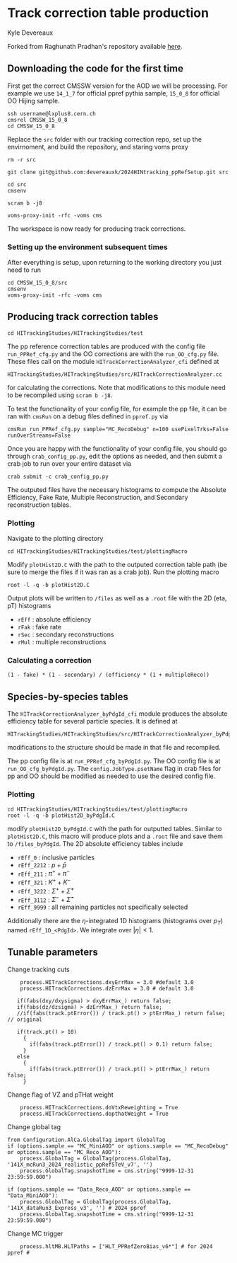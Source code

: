 # Track correction table production

Kyle Devereaux

Forked from Raghunath Pradhan's repository available [here](https://github.com/RAGHUMATAPITA/2024HINtracking_ppRefSetup/tree/ptHatWeightandVzWeight).

## Downloading the code for the first time

First get the correct CMSSW version for the AOD we will be processing. For example we use `14_1_7` for official ppref pythia sample, `15_0_8` for official OO Hijing sample.

```
ssh username@lxplus8.cern.ch
cmsrel CMSSW_15_0_8
cd CMSSW_15_0_8
```

Replace the `src` folder with our tracking correction repo, set up the envirnoment, and build the repository, and staring voms proxy

```
rm -r src

git clone git@github.com:devereauxk/2024HINtracking_ppRefSetup.git src

cd src
cmsenv

scram b -j8

voms-proxy-init -rfc -voms cms
```
The workspace is now ready for producing track corrections.

### Setting up the environment subsequent times
After everything is setup, upon returning to the working directory you just need to run
```
cd CMSSW_15_0_8/src
cmsenv
voms-proxy-init -rfc -voms cms
```

## Producing track correction tables

```
cd HITrackingStudies/HITrackingStudies/test
```

The pp reference correction tables are produced with the config file `run_PPRef_cfg.py` and the OO corrections are with the `run_OO_cfg.py` file. These files call on the module `HITrackCorrectionAnalyzer_cfi` defined at
```
HITrackingStudies/HITrackingStudies/src/HITrackCorrectionAnalyzer.cc
```
for calculating the corrections. Note that modifications to this module need to be recompiled using `scram b -j8`.

To test the functionality of your config file, for example the pp file, it can be ran with `cmsRun` on a debug files defined in `ppref.py` via
```
cmsRun run_PPRef_cfg.py sample="MC_RecoDebug" n=100 usePixelTrks=False  runOverStreams=False
```
Once you are happy with the functionality of your config file, you should go through `crab_config_pp.py`, edit the options as needed, and then submit a crab job to run over your entire dataset via
```
crab submit -c crab_config_pp.py
```
The outputed files have the necessary histograms to compute the Absolute Efficiency, Fake Rate, Multiple Reconstruction, and Secondary reconstruction tables.

### Plotting
Navigate to the plotting directory
```
cd HITrackingStudies/HITrackingStudies/test/plottingMacro
```
Modify `plotHist2D.C` with the path to the outputed correction table path (be sure to merge the files if it was ran as a crab job). Run the plotting macro
```
root -l -q -b plotHist2D.C
```
Output plots will be written to `/files` as well as a `.root` file with the 2D (eta, pT) histograms
* `rEff` : absolute efficiency
* `rFak` : fake rate
* `rSec` : secondary reconstructions
* `rMul` : multiple reconstructions

### Calculating a correction
```
(1 - fake) * (1 - secondary) / (efficiency * (1 + multipleReco))
```


## Species-by-species tables

The `HITrackCorrectionAnalyzer_byPdgId_cfi` module produces the absolute efficiency table for several particle species. It is defined at
```
HITrackingStudies/HITrackingStudies/src/HITrackCorrectionAnalyzer_byPdgId.cc
```
modifications to the structure should be made in that file and recompiled.

The pp config file is at `run_PPRef_cfg_byPdgId.py`.
The OO config file is at `run_OO_cfg_byPdgId.py`. The `config.JobType.psetName` flag in crab files for pp and OO should be modified as needed to use the desired config file.

### Plotting
```
cd HITrackingStudies/HITrackingStudies/test/plottingMacro
root -l -q -b plotHist2D_byPdgId.C
```
modify `plotHist2D_byPdgId.C` with the path for outputted tables. Similar to `plotHist2D.C`, this macro will produce plots and a `.root` file and save them to `/files_byPdgId`. The 2D absolute efficiency tables include
* `rEff_0` : inclusive particles
* `rEff_2212` : $p + \bar{p}$
* `rEff_211` : $\pi^{+} + \pi^{-}$
* `rEff_321` : $K^+ + K^-$
* `rEff_3222` : $\Sigma^+ + \bar{\Sigma}^+$
* `rEff_3112` : $\Sigma^- + \bar{\Sigma}^-$
* `rEff_9999` : all remaining particles not specifically selected

Additionally there are the $\eta$-integrated 1D histograms (histograms over $p_T$) named `rEff_1D_<PdgId>`. We integrate over $|\eta|<1$.

## Tunable parameters

Change tracking cuts
```
    process.HITrackCorrections.dxyErrMax = 3.0 #default 3.0
    process.HITrackCorrections.dzErrMax = 3.0 # default 3.0
```
```
   if(fabs(dxy/dxysigma) > dxyErrMax_) return false;
   if(fabs(dz/dzsigma) > dzErrMax_) return false;
   //if(fabs(track.ptError()) / track.pt() > ptErrMax_) return false; // original

   if(track.pt() > 10)
     {
       if(fabs(track.ptError()) / track.pt() > 0.1) return false;
     }
   else
     {
       if(fabs(track.ptError()) / track.pt() > ptErrMax_) return false;
     }
```

Change flag of VZ and pTHat weight
```
    process.HITrackCorrections.doVtxReweighting = True
    process.HITrackCorrections.dopthatWeight = True
```

Change global tag
```
from Configuration.AlCa.GlobalTag import GlobalTag
if (options.sample == "MC_MiniAOD" or options.sample == "MC_RecoDebug" or options.sample == "MC_Reco_AOD"):
    process.GlobalTag = GlobalTag(process.GlobalTag, '141X_mcRun3_2024_realistic_ppRef5TeV_v7', '')
    process.GlobalTag.snapshotTime = cms.string("9999-12-31 23:59:59.000")
    
if (options.sample == "Data_Reco_AOD" or options.sample == "Data_MiniAOD"):
    process.GlobalTag = GlobalTag(process.GlobalTag, '141X_dataRun3_Express_v3', '') # 2024 ppref
    process.GlobalTag.snapshotTime = cms.string("9999-12-31 23:59:59.000")
```

Change MC trigger 
```
    process.hltMB.HLTPaths = ["HLT_PPRefZeroBias_v6*"] # for 2024 ppref #
```
